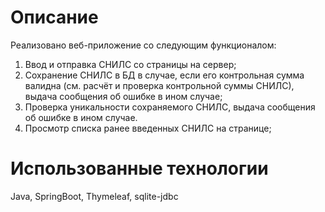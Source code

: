 # Описание
Реализовано веб-приложение со следующим функционалом:
1. Ввод и отправка СНИЛС со страницы на сервер;
2. Сохранение СНИЛС в БД в случае, если его контрольная сумма валидна (см. расчёт и проверка контрольной суммы СНИЛС), выдача сообщения об ошибке в ином случае;
3. Проверка уникальности сохраняемого СНИЛС, выдача сообщения об ошибке в ином случае.
4. Просмотр списка ранее введенных СНИЛС на странице;
# Использованные технологии
Java, SpringBoot, Thymeleaf, sqlite-jdbc
